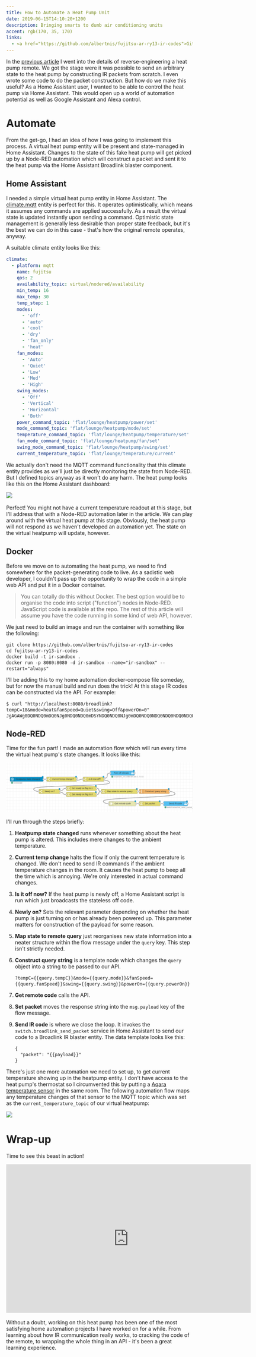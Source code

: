 ```yaml
---
title: How to Automate a Heat Pump Unit
date: 2019-06-15T14:10:20+1200
description: Bringing smarts to dumb air conditioning units
accent: rgb(170, 35, 170)
links:
  - <a href="https://github.com/albertnis/fujitsu-ar-ry13-ir-codes">Github</a>
---
```


In the [previous article][re-article] I went into the details of reverse-engineering a heat pump remote. We got the stage were it was possible to send an arbitrary state to the heat pump by constructing IR packets from scratch. I even wrote some code to do the packet construction. But how do we make this useful? As a Home Assistant user, I wanted to be able to control the heat pump via Home Assistant. This would open up a world of automation potential as well as Google Assistant and Alexa control.

# Automate

From the get-go, I had an idea of how I was going to implement this process. A virtual heat pump entity will be present and state-managed in Home Assistant. Changes to the state of this fake heat pump will get picked up by a Node-RED automation which will construct a packet and sent it to the heat pump via the Home Assistant Broadlink blaster component.

## Home Assistant

I needed a simple virtual heat pump entity in Home Assistant. The [climate.mqtt][climate-mqtt-docs] entity is perfect for this. It operates optimistically, which means it assumes any commands are applied successfully. As a result the virtual state is updated instantly upon sending a command. Optimistic state management is generally less desirable than proper state feedback, but it's the best we can do in this case - that's how the original remote operates, anyway.

A suitable climate entity looks like this:

```yaml
climate:
  - platform: mqtt
    name: fujitsu
    qos: 2
    availability_topic: virtual/nodered/availability
    min_temp: 16
    max_temp: 30
    temp_step: 1
    modes:
      - 'off'
      - 'auto'
      - 'cool'
      - 'dry'
      - 'fan_only'
      - 'heat'
    fan_modes:
      - 'Auto'
      - 'Quiet'
      - 'Low'
      - 'Med'
      - 'High'
    swing_modes:
      - 'Off'
      - 'Vertical'
      - 'Horizontal'
      - 'Both'
    power_command_topic: 'flat/lounge/heatpump/power/set'
    mode_command_topic: 'flat/lounge/heatpump/mode/set'
    temperature_command_topic: 'flat/lounge/heatpump/temperature/set'
    fan_mode_command_topic: 'flat/lounge/heatpump/fan/set'
    swing_mode_command_topic: 'flat/lounge/heatpump/swing/set'
    current_temperature_topic: 'flat/lounge/temperature/current'
```

We actually don't need the MQTT command functionality that this climate entity provides as we'll just be directly monitoring the state from Node-RED. But I defined topics anyway as it won't do any harm. The heat pump looks like this on the Home Assistant dashboard:

![][ha-heatpump-detail]

Perfect! You might not have a current temperature readout at this stage, but I'll address that with a Node-RED automation later in the article. We can play around with the virtual heat pump at this stage. Obviously, the heat pump will not respond as we haven't developed an automation yet. The state on the virtual heatpump will update, however.

## Docker

Before we move on to automating the heat pump, we need to find somewhere for the packet-generating code to live. As a sadistic web developer, I couldn't pass up the opportunity to wrap the code in a simple web API and put it in a Docker container.

> You can totally do this without Docker. The best option would be to organise the code into script ("function") nodes in Node-RED. JavaScript code is available at the repo. The rest of this article will assume you have the code running in some kind of web API, however.

We just need to build an image and run the container with something like the following:

```shell
git clone https://github.com/albertnis/fujitsu-ar-ry13-ir-codes
cd fujitsu-ar-ry13-ir-codes
docker build -t ir-sandbox .
docker run -p 8080:8080 -d ir-sandbox --name="ir-sandbox" --restart="always"
```

I'll be adding this to my home automation docker-compose file someday, but for now the manual build and run does the trick! At this stage IR codes can be constructed via the API. For example:

```shell
$ curl "http://localhost:8080/broadlink?tempC=18&mode=heat&fanSpeed=Quiet&swing=Off&powerOn=0"
JgAGAWg0DQ0NDQ0mDQ0NJg0NDQ0NDQ0mDSYNDQ0NDQ0NJg0mDQ0NDQ0NDQ0NDQ0NDQ0NDQ0NDQ0NDQ0NDQ0NJg0NDQ0NDQ0NDQ0NDQ0NDSYNDQ0NDQ0NDQ0mDSYNJg0mDSYNJg0mDSYNDQ0NDSYNDQ0NDQ0NDQ0NDQ0NDQ0NDSYNJg0NDQ0NDQ0NDQ0NDQ0NDSYNDQ0NDQ0NDQ0mDQ0NDQ0NDQ0NDQ0NDQ0NJg0NDQ0NDQ0NDQ0NDQ0NDQ0NDQ0NDQ0NDQ0NDQ0NDQ0NDQ0NDQ0NDQ0NDQ0NDQ0NDQ0NDQ0NDQ0NDQ0NDQ0NDQ0NDQ0NDSYNDQ0NDQ0NDQ0NDSYNDQ0NDQ0NJg3/DQUAAA==
```

## Node-RED

Time for the fun part! I made an automation flow which will run every time the virtual heat pump's state changes. It looks like this:

![Node-RED automation flow][nodered]

I'll run through the steps briefly:

1. **Heatpump state changed** runs whenever something about the heat pump is altered. This includes mere changes to the ambient temperature.
1. **Current temp change** halts the flow if only the current temperature is changed. We don't need to send IR commands if the ambient temperature changes in the room. It causes the heat pump to beep all the time which is annoying. We're only interested in actual command changes.
1. **Is it off now?** If the heat pump is newly off, a Home Assistant script is run which just broadcasts the stateless off code.
1. **Newly on?** Sets the relevant parameter depending on whether the heat pump is just turning on or has already been powered up. This parameter matters for construction of the payload for some reason.
1. **Map state to remote query** just reorganises new state information into a neater structure within the flow message under the `query` key. This step isn't strictly needed.
1. **Construct query string** is a template node which changes the `query` object into a string to be passed to our API.

   ```
   ?tempC={{query.tempC}}&mode={{query.mode}}&fanSpeed={{query.fanSpeed}}&swing={{query.swing}}&powerOn={{query.powerOn}}
   ```

1. **Get remote code** calls the API.
1. **Set packet** moves the response string into the `msg.payload` key of the flow message.
1. **Send IR code** is where we close the loop. It invokes the `switch.broadlink_send_packet` service in Home Assistant to send our code to a Broadlink IR blaster entity. The data template looks like this:

   ```
   {
     "packet": "{{payload}}"
   }
   ```

There's just one more automation we need to set up, to get current temperature showing up in the heatpump entity. I don't have access to the heat pump's thermostat so I circumvented this by putting a [Aqara temperature sensor][aqara] in the same room. The following automation flow maps any temperature changes of that sensor to the MQTT topic which was set as the `current_temperature_topic` of our virtual heatpump:

![][nodered-temp]

# Wrap-up

Time to see this beast in action!

<div class="video-container">
    <iframe width="660" height="400" src="https://www.youtube.com/embed/rYGHHMw8gq8" frameborder="0" class="video" allowfullscreen></iframe>
</div>

Without a doubt, working on this heat pump has been one of the most satisfying home automation projects I have worked on for a while. From learning about how IR communication really works, to cracking the code of the remote, to wrapping the whole thing in an API - it's been a great learning experience.

[re-article]: /reverse-engineering-ac
[climate-mqtt-docs]: https://www.home-assistant.io/components/climate.mqtt/
[nodered]: ./node-red-heatpump.png
[nodered-temp]: ./node-red-temperature.png
[ha-heatpump]: ./ha-heatpump.png
[ha-heatpump-detail]: ./ha-heatpump-detail.png
[aqara]: https://www.aliexpress.com/item/2018-Xiaomi-Aqara-Smart-Air-Pressure-Temperature-Humidity-Environment-Sensor-Smart-control-via-Mihome-APP-Zigbee/32867769187.html?
